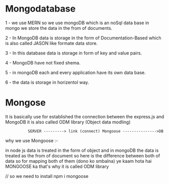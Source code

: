 # Mongodatabase 
1 - we use MERN so we use mongoDB which is an noSql data base in mongo we store the data in the from of documents.

2 - In MongoDB data is storage in the form of Documentation-Based which is also called JASON like formate data store.

3 - In this database data is storage in form of key and value pairs.

4 - MongoDB have not fixed shema.

5 - in mongoDB each and every application have its own data base.

6 - the data is storage in horizentol way.



# Mongose 

It is basically use for established the connection between the express.js and MongoDB
 it is also called  ODM library (Object data modling)
             
              SERVER ---------> link (connect) Mongoose --------------->DB
why we use Mongoose :-

 in node js data is treated in the form of object and in mongoDB the data is treated as the from of document so here is the difference between  both of data so for mapping both of them (dono ko smbalna) ye kaam hota hai MONGOOSE ka that's why it is called ODM library               

// so we need to install npm i mongoose 


